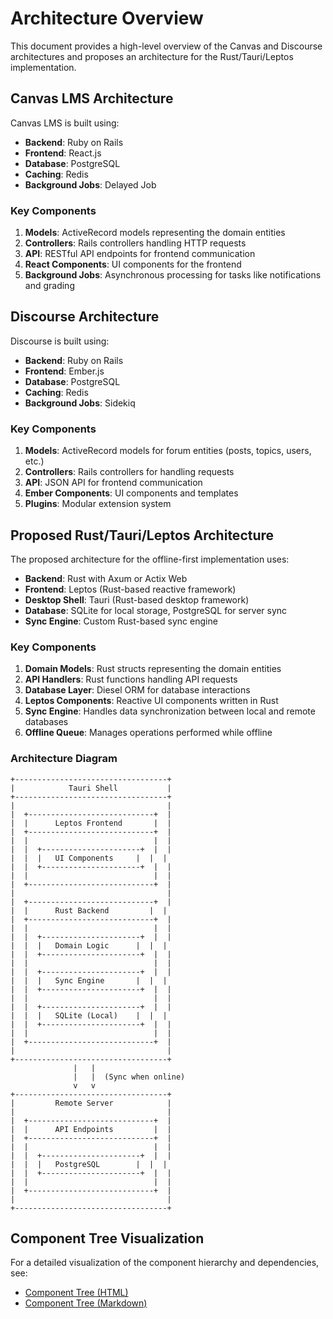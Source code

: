 # Architecture Overview

This document provides a high-level overview of the Canvas and Discourse architectures and proposes an architecture for the Rust/Tauri/Leptos implementation.

## Canvas LMS Architecture

Canvas LMS is built using:

- **Backend**: Ruby on Rails
- **Frontend**: React.js
- **Database**: PostgreSQL
- **Caching**: Redis
- **Background Jobs**: Delayed Job

### Key Components

1. **Models**: ActiveRecord models representing the domain entities
2. **Controllers**: Rails controllers handling HTTP requests
3. **API**: RESTful API endpoints for frontend communication
4. **React Components**: UI components for the frontend
5. **Background Jobs**: Asynchronous processing for tasks like notifications and grading

## Discourse Architecture

Discourse is built using:

- **Backend**: Ruby on Rails
- **Frontend**: Ember.js
- **Database**: PostgreSQL
- **Caching**: Redis
- **Background Jobs**: Sidekiq

### Key Components

1. **Models**: ActiveRecord models for forum entities (posts, topics, users, etc.)
2. **Controllers**: Rails controllers for handling requests
3. **API**: JSON API for frontend communication
4. **Ember Components**: UI components and templates
5. **Plugins**: Modular extension system

## Proposed Rust/Tauri/Leptos Architecture

The proposed architecture for the offline-first implementation uses:

- **Backend**: Rust with Axum or Actix Web
- **Frontend**: Leptos (Rust-based reactive framework)
- **Desktop Shell**: Tauri (Rust-based desktop framework)
- **Database**: SQLite for local storage, PostgreSQL for server sync
- **Sync Engine**: Custom Rust-based sync engine

### Key Components

1. **Domain Models**: Rust structs representing the domain entities
2. **API Handlers**: Rust functions handling API requests
3. **Database Layer**: Diesel ORM for database interactions
4. **Leptos Components**: Reactive UI components written in Rust
5. **Sync Engine**: Handles data synchronization between local and remote databases
6. **Offline Queue**: Manages operations performed while offline

### Architecture Diagram

```
+----------------------------------+
|            Tauri Shell           |
+----------------------------------+
|                                  |
|  +----------------------------+  |
|  |      Leptos Frontend       |  |
|  +----------------------------+  |
|  |                            |  |
|  |  +----------------------+  |  |
|  |  |   UI Components     |  |  |
|  |  +----------------------+  |  |
|  |                            |  |
|  +----------------------------+  |
|                                  |
|  +----------------------------+  |
|  |      Rust Backend         |  |
|  +----------------------------+  |
|  |                            |  |
|  |  +----------------------+  |  |
|  |  |   Domain Logic      |  |  |
|  |  +----------------------+  |  |
|  |                            |  |
|  |  +----------------------+  |  |
|  |  |   Sync Engine       |  |  |
|  |  +----------------------+  |  |
|  |                            |  |
|  |  +----------------------+  |  |
|  |  |   SQLite (Local)    |  |  |
|  |  +----------------------+  |  |
|  |                            |  |
|  +----------------------------+  |
|                                  |
+----------------------------------+
              |   |
              |   |  (Sync when online)
              v   v
+----------------------------------+
|         Remote Server            |
|                                  |
|  +----------------------------+  |
|  |      API Endpoints         |  |
|  +----------------------------+  |
|  |                            |  |
|  |  +----------------------+  |  |
|  |  |   PostgreSQL        |  |  |
|  |  +----------------------+  |  |
|  |                            |  |
|  +----------------------------+  |
|                                  |
+----------------------------------+
```


## Component Tree Visualization

For a detailed visualization of the component hierarchy and dependencies, see:

- [Component Tree (HTML)](visualizations/component_tree/component_tree.html)
- [Component Tree (Markdown)](visualizations/component_tree/component_tree.md)
